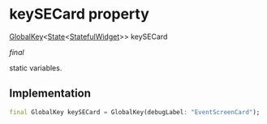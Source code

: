 


# keySECard property







[GlobalKey](https://api.flutter.dev/flutter/widgets/GlobalKey-class.html)&lt;[State](https://api.flutter.dev/flutter/widgets/State-class.html)&lt;[StatefulWidget](https://api.flutter.dev/flutter/widgets/StatefulWidget-class.html)>> keySECard
  
_<span class="feature">final</span>_



<p>static variables.</p>



## Implementation

```dart
final GlobalKey keySECard = GlobalKey(debugLabel: "EventScreenCard");
```







